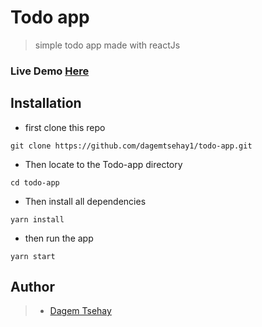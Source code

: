 # Todo app

>simple todo app made with reactJs

### Live Demo [Here](https://dagemtsehay1.github.io/todo-app/)

## Installation

- first clone this repo
```
git clone https://github.com/dagemtsehay1/todo-app.git
```
- Then locate to the Todo-app directory
```
cd todo-app
```
- Then install all dependencies
```
yarn install
```
- then run the app
```
yarn start
```


## Author

> - [Dagem Tsehay](https://github.com/dagemtsehay1)
